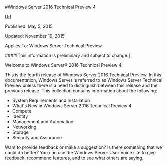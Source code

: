 #Windows Server 2016 Technical Preview 4

[Url](https://int.technet.microsoft.com/en-us/library/mt126143.aspx)

Published: May 5, 2015

Updated: November 19, 2015

Applies To: Windows Server Technical Preview

####[This information is preliminary and subject to change.]

Welcome to Windows Server® 2016 Technical Preview 4.

This is the fourth release of Windows Server 2016 Technical Preview. In this documentation, Windows Server is referred to as Windows Server Technical Preview unless there is a need to distinguish between this release and the previous release. This collection contains information about the following:

<ul>
<li>System Requirements and Installation</li>
<li>What's New in Windows Server 2016 Technical Preview 4</li>
<li>Compute</li>
<li>Identity</li>
<li>Management and Automation</li>
<li>Networking</li>
<li>Storage</li>
<li>Security and Assurance</li>
</ul>

Want to provide feedback or make a suggestion? Is there something that we could do better? You can use the Windows Server User Voice site to give feedback, recommend features, and to see what others are saying.

